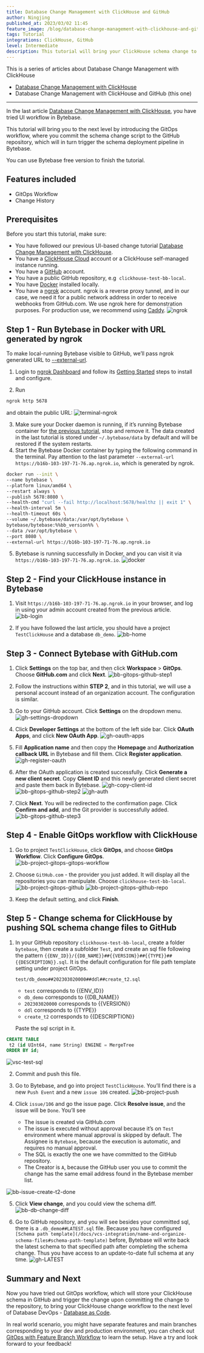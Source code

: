 ```yaml
---
title: Database Change Management with ClickHouse and GitHub
author: Ningjing
published_at: 2023/03/02 11:45
feature_image: /blog/database-change-management-with-clickhouse-and-github/feature-image.webp
tags: Tutorial
integrations: ClickHouse, GitHub
level: Intermediate
description: This tutorial will bring your ClickHouse schema change to the next level by introducing the GitOps workflow, where you commit schema change script to the GitHub repository, which will in turn trigger the schema deployment pipeline in Bytebase.
---
```


This is a series of articles about Database Change Management with ClickHouse

- [Database Change Management with ClickHouse](/blog/database-change-management-with-clickhouse)
- Database Change Management with ClickHouse and GitHub (this one)

---

In the last article [Database Change Management with ClickHouse](/blog/database-change-management-with-clickhouse), you have tried UI workflow in Bytebase.

This tutorial will bring you to the next level by introducing the GitOps workflow, where you commit the schema change script to the GitHub repository, which will in turn trigger the schema deployment pipeline in Bytebase.

You can use Bytebase free version to finish the tutorial.

## Features included

- GitOps Workflow
- Change History

## Prerequisites

Before you start this tutorial, make sure:

- You have followed our previous UI-based change tutorial [Database Change Management with ClickHouse](/blog/database-change-management-with-clickhouse).
- You have a [ClickHouse Cloud](https://clickhouse.cloud/) account or a ClickHouse self-managed instance running.
- You have a [GitHub](https://github.com/) account.
- You have a public GitHub repository, e.g  `clickhouse-test-bb-local`.
- You have [Docker](https://www.docker.com/) installed locally.
- You have a [ngrok](http://ngrok.com) account. ngrok is a reverse proxy tunnel, and in our case, we need it for a public network address in order to receive webhooks from GitHub.com. We use ngrok here for demonstration purposes. For production use, we recommend using [Caddy](https://caddyserver.com/).
  ![ngrok](/blog/database-change-management-with-clickhouse-and-github/ngrok.webp)

## Step 1 - Run Bytebase in Docker with URL generated by ngrok

To make local-running Bytebase visible to GitHub, we’ll pass ngrok generated URL to [--external-url](https://www.bytebase.com/docs/get-started/install/external-url).

1. Login to [ngrok Dashboard](https://dashboard.ngrok.com/) and follow its [Getting Started](https://dashboard.ngrok.com/get-started/setup) steps to install and configure.

2. Run

```bash
ngrok http 5678
```

and obtain the public URL:
![terminal-ngrok](/blog/database-change-management-with-clickhouse-and-github/terminal-ngrok.webp)

3. Make sure your Docker daemon is running, if it’s running Bytebase container for [the previous tutorial](/blog/database-change-management-with-clickhouse), stop and remove it. The data created in the last tutorial is stored under `~/.bytebase/data` by default and will be restored if the system restarts.
4. Start the Bytebase Docker container by typing the following command in the terminal. Pay attention to the last parameter `--external-url https://b16b-103-197-71-76.ap.ngrok.io`, which is generated by ngrok.

```bash
docker run --init \
--name bytebase \
--platform linux/amd64 \
--restart always \
--publish 5678:8080 \
--health-cmd "curl --fail http://localhost:5678/healthz || exit 1" \
--health-interval 5m \
--health-timeout 60s \
--volume ~/.bytebase/data:/var/opt/bytebase \
bytebase/bytebase:%%bb_version%% \
--data /var/opt/bytebase \
--port 8080 \
--external-url https://b16b-103-197-71-76.ap.ngrok.io
```

5. Bytebase is running successfully in Docker, and you can visit it via `https://b16b-103-197-71-76.ap.ngrok.io`.
   ![docker](/blog/database-change-management-with-clickhouse-and-github/docker.webp)

## Step 2 - Find your ClickHouse instance in Bytebase

1. Visit `https://b16b-103-197-71-76.ap.ngrok.io` in your browser, and log in using your admin account created from the previous article.
   ![bb-login](/blog/database-change-management-with-clickhouse-and-github/bb-login.webp)

2. If you have followed the last article, you should have a project `TestClickHouse` and a database `db_demo`.
   ![bb-home](/blog/database-change-management-with-clickhouse-and-github/bb-home.webp)

## Step 3 - Connect Bytebase with GitHub.com

1. Click **Settings** on the top bar, and then click **Workspace** > **GitOps**. Choose **GitHub.com** and click **Next**.
   ![bb-gitops-github-step1](/blog/database-change-management-with-clickhouse-and-github/bb-gitops-github-step1.webp)

2. Follow the instructions within **STEP 2**, and in this tutorial, we will use a personal account instead of an organization account. The configuration is similar.

3. Go to your GitHub account. Click **Settings** on the dropdown menu.
   ![gh-settings-dropdown](/blog/database-change-management-with-clickhouse-and-github/gh-settings-dropdown.webp)

4. Click **Developer Settings** at the bottom of the left side bar. Click **OAuth Apps**, and click **New OAuth App**.
   ![gh-oauth-apps](/blog/database-change-management-with-clickhouse-and-github/gh-oauth-apps.webp)

5. Fill **Application name** and then copy the **Homepage** and **Authorization callback URL** in Bytebase and fill them. Click **Register application**.
   ![gh-register-oauth](/blog/database-change-management-with-clickhouse-and-github/gh-register-oauth.webp)

6. After the OAuth application is created successfully. Click **Generate a new client secret**. Copy **Client ID** and this newly generated client secret and paste them back in Bytebase.
   ![gh-copy-client-id](/blog/database-change-management-with-clickhouse-and-github/gh-copy-client-id.webp)
   ![bb-gitops-github-step2](/blog/database-change-management-with-clickhouse-and-github/bb-gitops-github-step2.webp)
   ![gh-auth](/blog/database-change-management-with-clickhouse-and-github/gh-auth.webp)

7. Click **Next**. You will be redirected to the confirmation page. Click **Confirm and add**, and the Git provider is successfully added.
   ![bb-gitops-github-step3](/blog/database-change-management-with-clickhouse-and-github/bb-gitops-github-step3.webp)

## Step 4 - Enable GitOps workflow with ClickHouse

1. Go to project `TestClickHouse`, click **GitOps**, and choose **GitOps Workflow**. Click **Configure GitOps**.
   ![bb-project-gitops-gitops-workflow](/blog/database-change-management-with-clickhouse-and-github/bb-project-gitops-gitops-workflow.webp)

2. Choose `GitHub.com` - the provider you just added. It will display all the repositories you can manipulate. Choose `clickhouse-test-bb-local`.
   ![bb-project-gitops-github](/blog/database-change-management-with-clickhouse-and-github/bb-project-gitops-github.webp)
   ![bb-project-gitops-github-repo](/blog/database-change-management-with-clickhouse-and-github/bb-project-gitops-github-repo.webp)

3. Keep the default setting, and click **Finish**.

## Step 5 - Change schema for ClickHouse by pushing SQL schema change files to GitHub

1. In your GitHub repository `clickhouse-test-bb-local`, create a folder `bytebase`, then create a subfolder `Test`, and create an sql file following the pattern `{{ENV_ID}}/{{DB_NAME}}##{{VERSION}}##{{TYPE}}##{{DESCRIPTION}}.sql`. It is the default configuration for file path template setting under project GitOps.

   `test/db_demo##202303020000##ddl##create_t2.sql`

   - `test` corresponds to {{ENV_ID}}
   - `db_demo` corresponds to {{DB_NAME}}
   - `202303020000` corresponds to {{VERSION}}
   - `ddl` corresponds to {{TYPE}}
   - `create_t2` corresponds to {{DESCRIPTION}}

   Paste the sql script in it.

```sql
CREATE TABLE
 t2 (id UInt64, name String) ENGINE = MergeTree
ORDER BY id;

```

![vsc-test-sql](/blog/database-change-management-with-clickhouse-and-github/vsc-test-sql.webp)

2. Commit and push this file.
3. Go to Bytebase, and go into project `TestClickHouse`. You’ll find there is a new `Push Event` and a new `issue 106` created.
   ![bb-project-push](/blog/database-change-management-with-clickhouse-and-github/bb-project-push.webp)

4. Click `issue/106` and go the issue page. Click **Resolve issue**, and the issue will be `Done`. You’ll see
   - The issue is created via GitHub.com
   - The issue is executed without approval because it’s on `Test` environment where manual approval is skipped by default. The Assignee is `Bytebase`, because the execution is automatic, and requires no manual approval.
   - The SQL is exactly the one we have committed to the GitHub repository.
   - The Creator is `A`, because the GitHub user you use to commit the change has the same email address found in the Bytebase member list.

![bb-issue-create-t2-done](/blog/database-change-management-with-clickhouse-and-github/bb-issue-create-t2-done.webp)

5. Click **View change**, and you could view the schema diff.
   ![bb-db-change-diff](/blog/database-change-management-with-clickhouse-and-github/bb-db-change-diff.webp)

6. Go to GitHub repository, and you will see besides your committed sql, there is a `.db_demo##LATEST.sql` file. Because you have configured `[Schema path template](/docs/vcs-integration/name-and-organize-schema-files#schema-path-template)` before, Bytebase will write back the latest schema to that specified path after completing the schema change. Thus you have access to an update-to-date full schema at any time.
   ![gh-LATEST](/blog/database-change-management-with-clickhouse-and-github/gh-LATEST.webp)

## Summary and Next

Now you have tried out GitOps workflow, which will store your ClickHouse schema in GitHub and trigger the change upon committing the change to the repository, to bring your ClickHouse change workflow to the next level of Database DevOps - [Database as Code](/blog/database-as-code).

In real world scenario, you might have separate features and main branches corresponding to your dev and production environment, you can check out [GitOps with Feature Branch Workflow](/docs/how-to/workflow/gitops-feature-branch) to learn the setup. Have a try and look forward to your feedback!
